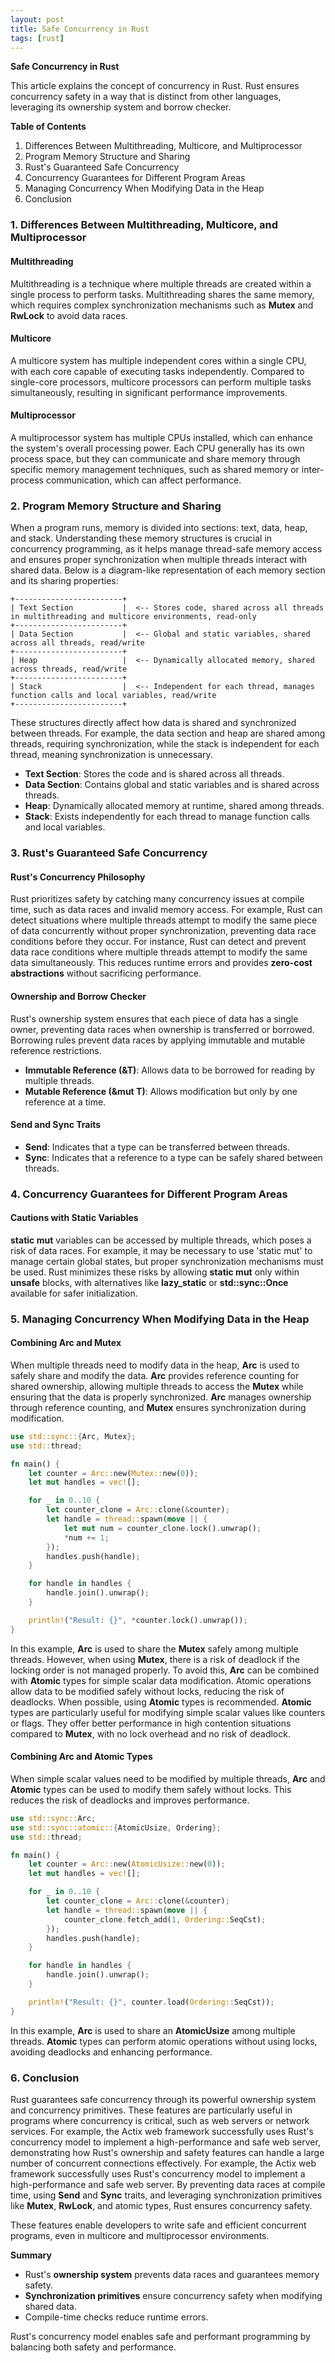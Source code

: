 ```yaml
---
layout: post
title: Safe Concurrency in Rust
tags: [rust]
---
```


**Safe Concurrency in Rust**

This article explains the concept of concurrency in Rust. Rust ensures concurrency safety in a way that is distinct from other languages, leveraging its ownership system and borrow checker.

**Table of Contents**

1. Differences Between Multithreading, Multicore, and Multiprocessor
2. Program Memory Structure and Sharing
3. Rust's Guaranteed Safe Concurrency
4. Concurrency Guarantees for Different Program Areas
5. Managing Concurrency When Modifying Data in the Heap
6. Conclusion

### 1. Differences Between Multithreading, Multicore, and Multiprocessor

#### Multithreading

Multithreading is a technique where multiple threads are created within a single process to perform tasks. Multithreading shares the same memory, which requires complex synchronization mechanisms such as **Mutex** and **RwLock** to avoid data races.

#### Multicore

A multicore system has multiple independent cores within a single CPU, with each core capable of executing tasks independently. Compared to single-core processors, multicore processors can perform multiple tasks simultaneously, resulting in significant performance improvements.

#### Multiprocessor

A multiprocessor system has multiple CPUs installed, which can enhance the system's overall processing power. Each CPU generally has its own process space, but they can communicate and share memory through specific memory management techniques, such as shared memory or inter-process communication, which can affect performance.

### 2. Program Memory Structure and Sharing

When a program runs, memory is divided into sections: text, data, heap, and stack. Understanding these memory structures is crucial in concurrency programming, as it helps manage thread-safe memory access and ensures proper synchronization when multiple threads interact with shared data. Below is a diagram-like representation of each memory section and its sharing properties:

```
+------------------------+
| Text Section           |  <-- Stores code, shared across all threads in multithreading and multicore environments, read-only
+------------------------+
| Data Section           |  <-- Global and static variables, shared across all threads, read/write
+------------------------+
| Heap                   |  <-- Dynamically allocated memory, shared across threads, read/write
+------------------------+
| Stack                  |  <-- Independent for each thread, manages function calls and local variables, read/write
+------------------------+
```

These structures directly affect how data is shared and synchronized between threads. For example, the data section and heap are shared among threads, requiring synchronization, while the stack is independent for each thread, meaning synchronization is unnecessary.

- **Text Section**: Stores the code and is shared across all threads.
- **Data Section**: Contains global and static variables and is shared across threads.
- **Heap**: Dynamically allocated memory at runtime, shared among threads.
- **Stack**: Exists independently for each thread to manage function calls and local variables.

### 3. Rust's Guaranteed Safe Concurrency

#### Rust's Concurrency Philosophy

Rust prioritizes safety by catching many concurrency issues at compile time, such as data races and invalid memory access. For example, Rust can detect situations where multiple threads attempt to modify the same piece of data concurrently without proper synchronization, preventing data race conditions before they occur. For instance, Rust can detect and prevent data race conditions where multiple threads attempt to modify the same data simultaneously. This reduces runtime errors and provides **zero-cost abstractions** without sacrificing performance.

#### Ownership and Borrow Checker

Rust's ownership system ensures that each piece of data has a single owner, preventing data races when ownership is transferred or borrowed. Borrowing rules prevent data races by applying immutable and mutable reference restrictions.

- **Immutable Reference (&T)**: Allows data to be borrowed for reading by multiple threads.
- **Mutable Reference (&mut T)**: Allows modification but only by one reference at a time.

#### Send and Sync Traits

- **Send**: Indicates that a type can be transferred between threads.
- **Sync**: Indicates that a reference to a type can be safely shared between threads.

### 4. Concurrency Guarantees for Different Program Areas

#### Cautions with Static Variables

**static mut** variables can be accessed by multiple threads, which poses a risk of data races. For example, it may be necessary to use 'static mut' to manage certain global states, but proper synchronization mechanisms must be used. Rust minimizes these risks by allowing **static mut** only within **unsafe** blocks, with alternatives like **lazy_static** or **std::sync::Once** available for safer initialization.

### 5. Managing Concurrency When Modifying Data in the Heap

#### Combining Arc and Mutex

When multiple threads need to modify data in the heap, **Arc<Mutex>** is used to safely share and modify the data. **Arc** provides reference counting for shared ownership, allowing multiple threads to access the **Mutex** while ensuring that the data is properly synchronized. **Arc** manages ownership through reference counting, and **Mutex** ensures synchronization during modification.

```rust
use std::sync::{Arc, Mutex};
use std::thread;

fn main() {
    let counter = Arc::new(Mutex::new(0));
    let mut handles = vec![];

    for _ in 0..10 {
        let counter_clone = Arc::clone(&counter);
        let handle = thread::spawn(move || {
            let mut num = counter_clone.lock().unwrap();
            *num += 1;
        });
        handles.push(handle);
    }

    for handle in handles {
        handle.join().unwrap();
    }

    println!("Result: {}", *counter.lock().unwrap());
}
```

In this example, **Arc** is used to share the **Mutex** safely among multiple threads. However, when using **Mutex**, there is a risk of deadlock if the locking order is not managed properly. To avoid this, **Arc** can be combined with **Atomic** types for simple scalar data modification. Atomic operations allow data to be modified safely without locks, reducing the risk of deadlocks. When possible, using **Atomic** types is recommended. **Atomic** types are particularly useful for modifying simple scalar values like counters or flags. They offer better performance in high contention situations compared to **Mutex**, with no lock overhead and no risk of deadlock.

#### Combining Arc and Atomic Types

When simple scalar values need to be modified by multiple threads, **Arc** and **Atomic** types can be used to modify them safely without locks. This reduces the risk of deadlocks and improves performance.

```rust
use std::sync::Arc;
use std::sync::atomic::{AtomicUsize, Ordering};
use std::thread;

fn main() {
    let counter = Arc::new(AtomicUsize::new(0));
    let mut handles = vec![];

    for _ in 0..10 {
        let counter_clone = Arc::clone(&counter);
        let handle = thread::spawn(move || {
            counter_clone.fetch_add(1, Ordering::SeqCst);
        });
        handles.push(handle);
    }

    for handle in handles {
        handle.join().unwrap();
    }

    println!("Result: {}", counter.load(Ordering::SeqCst));
}
```

In this example, **Arc** is used to share an **AtomicUsize** among multiple threads. **Atomic** types can perform atomic operations without using locks, avoiding deadlocks and enhancing performance.

### 6. Conclusion

Rust guarantees safe concurrency through its powerful ownership system and concurrency primitives. These features are particularly useful in programs where concurrency is critical, such as web servers or network services. For example, the Actix web framework successfully uses Rust's concurrency model to implement a high-performance and safe web server, demonstrating how Rust's ownership and safety features can handle a large number of concurrent connections effectively. For example, the Actix web framework successfully uses Rust's concurrency model to implement a high-performance and safe web server. By preventing data races at compile time, using **Send** and **Sync** traits, and leveraging synchronization primitives like **Mutex**, **RwLock**, and atomic types, Rust ensures concurrency safety.

These features enable developers to write safe and efficient concurrent programs, even in multicore and multiprocessor environments.

**Summary**

- Rust's **ownership system** prevents data races and guarantees memory safety.
- **Synchronization primitives** ensure concurrency safety when modifying shared data.
- Compile-time checks reduce runtime errors.

Rust's concurrency model enables safe and performant programming by balancing both safety and performance.
